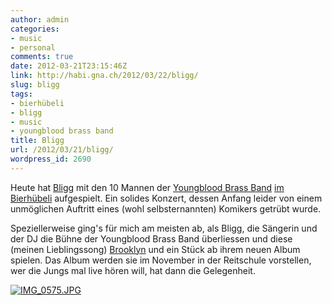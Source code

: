 ```yaml
---
author: admin
categories:
- music
- personal
comments: true
date: 2012-03-21T23:15:46Z
link: http://habi.gna.ch/2012/03/22/bligg/
slug: bligg
tags:
- bierhübeli
- bligg
- music
- youngblood brass band
title: Bligg
url: /2012/03/21/bligg/
wordpress_id: 2690
---
```


Heute hat [Bligg](http://bligg.ch/) mit den 10 Mannen der [Youngblood Brass Band](http://www.youngbloodbrassband.com/) [im Bierhübeli](http://habi.gna.ch/2012/01/08/bligg-feat-youngblood-brass-band/) aufgespielt. Ein solides Konzert, dessen Anfang leider von einem unmöglichen Auftritt eines (wohl selbsternannten) Komikers getrübt wurde.




Speziellerweise ging's für mich am meisten ab, als Bligg, die Sängerin und der DJ die Bühne der Youngblood Brass Band überliessen und diese (meinen Lieblingssong) [Brooklyn](http://www.youtube.com/watch?v=9QKeXWEYCSI) und ein Stück ab ihrem neuen Album spielen. Das Album werden sie im November in der Reitschule vorstellen, wer die Jungs mal live hören will, hat dann die Gelegenheit.




[![IMG_0575.JPG](http://habi.gna.ch/wp-content/uploads/2012/03/IMG_0575-tm.jpg)](http://habi.gna.ch/wp-content/uploads/2012/03/IMG_0575.jpg)
